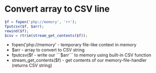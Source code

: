 # Convert array to CSV line

```php
$f = fopen('php://memory', 'r+');
fputcsv($f, $arr);
rewind($f);
$csv = rtrim(stream_get_contents($f));
```

- fopen('php://memory' - temporary file-like context in memory
- $arr - array to convert to CSV string
- fputcsv($f - write our ```$arr``` to memory using built-in CSV function
- stream_get_contents($f) - get contents of our memory-file-handler (returns CSV string)
